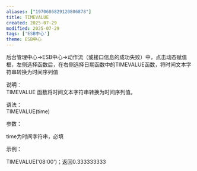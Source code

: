 ```yaml
---
aliases: ["1970686829120806878"]
title: TIMEVALUE
created: 2025-07-29
modified: 2025-07-29
tags: ['ESB中心']
theme: ESB中心
---
```


﻿后台管理中心->ESB中心->动作流（或接口信息的成功失败）中，点击动态赋值框，左侧选择函数后，在右侧选择日期函数中的TIMEVALUE函数，将时间文本字符串转换为时间序列值

说明：  
TIMEVALUE 函数将时间文本字符串转换为时间序列值。

语法：  
TIMEVALUE(time)

参数：

time为时间字符串，必填

示例：

TIMEVALUE('08:00')；返回0.333333333